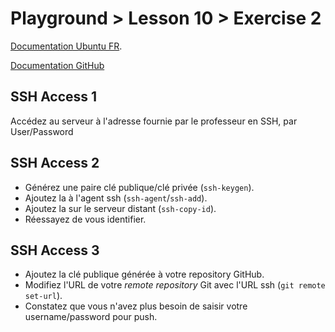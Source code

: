 # Playground > Lesson 10 > Exercise 2

[Documentation Ubuntu FR](https://doc.ubuntu-fr.org/ssh#authentification_par_un_systeme_de_cles_publiqueprivee).

[Documentation GitHub](https://help.github.com/articles/generating-a-new-ssh-key-and-adding-it-to-the-ssh-agent/)

## SSH Access 1

Accédez au serveur à l'adresse fournie par le professeur en SSH, par User/Password

## SSH Access 2

- Générez une paire clé publique/clé privée (`ssh-keygen`).
- Ajoutez la à l'agent ssh (`ssh-agent`/`ssh-add`).
- Ajoutez la sur le serveur distant (`ssh-copy-id`).
- Réessayez de vous identifier.

## SSH Access 3

- Ajoutez la clé publique générée à votre repository GitHub.
- Modifiez l'URL de votre _remote repository_ Git avec l'URL ssh (`git remote set-url`).
- Constatez que vous n'avez plus besoin de saisir votre username/password pour push.
